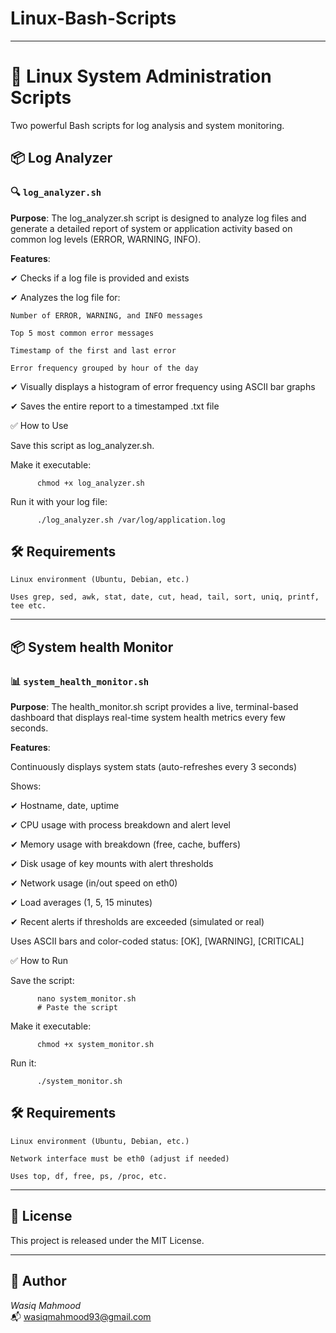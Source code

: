 # Linux-Bash-Scripts

---

# 🐧 Linux System Administration Scripts

Two powerful Bash scripts for log analysis and system monitoring.

## 📦 Log Analyzer 

### 🔍 `log_analyzer.sh` 

**Purpose**: The log_analyzer.sh script is designed to analyze log files and generate a detailed report of system or application activity based on common log levels (ERROR, WARNING, INFO).  

**Features**:

✔ Checks if a log file is provided and exists

✔ Analyzes the log file for:

    Number of ERROR, WARNING, and INFO messages

    Top 5 most common error messages

    Timestamp of the first and last error

    Error frequency grouped by hour of the day

✔ Visually displays a histogram of error frequency using ASCII bar graphs

✔ Saves the entire report to a timestamped .txt file 

✅ How to Use

Save this script as log_analyzer.sh.    

Make it executable:
          
          chmod +x log_analyzer.sh    

Run it with your log file:

          ./log_analyzer.sh /var/log/application.log    

## 🛠️ Requirements

    Linux environment (Ubuntu, Debian, etc.)

    Uses grep, sed, awk, stat, date, cut, head, tail, sort, uniq, printf, tee etc.


---

## 📦 System health Monitor

### 📊 `system_health_monitor.sh`  

**Purpose**: The health_monitor.sh script provides a live, terminal-based dashboard that displays real-time system health metrics every few seconds.

**Features**:

Continuously displays system stats (auto-refreshes every 3 seconds)

Shows:

✔  Hostname, date, uptime

✔  CPU usage with process breakdown and alert level

✔  Memory usage with breakdown (free, cache, buffers)

✔  Disk usage of key mounts with alert thresholds

✔  Network usage (in/out speed on eth0)

✔  Load averages (1, 5, 15 minutes)

✔ Recent alerts if thresholds are exceeded (simulated or real)

Uses ASCII bars and color-coded status: [OK], [WARNING], [CRITICAL] 

✅ How to Run

Save the script:          

          nano system_monitor.sh
          # Paste the script

Make it executable:          

          chmod +x system_monitor.sh

Run it:          

          ./system_monitor.sh

## 🛠️ Requirements

    Linux environment (Ubuntu, Debian, etc.)

    Network interface must be eth0 (adjust if needed)

    Uses top, df, free, ps, /proc, etc.

---

## 📄 License

This project is released under the MIT License.

---

## 👤 Author

*Wasiq Mahmood*  
📬 wasiqmahmood93@gmail.com
